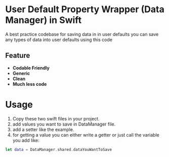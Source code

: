 # User Default Property Wrapper (Data Manager) in Swift
A best practice codebase for saving data in in user defaults
you can save any types of data into user defaults using this code

## Feature
- **Codable Friendly**
- **Generic**
- **Clean**
- **Much less code**

# Usage
1. Copy these two swift files in your project.
2. add values you want to save in DataManager file.
3. add a setter like the example.
4. for getting a value you can either write a getter or just call the variable you add like:
``` swift
let data = DataManager.shared.dataYouWantToSave
```
